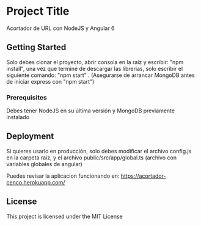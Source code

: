 # Project Title

Acortador de URL con NodeJS y Angular 6

## Getting Started

Solo debes clonar el proyecto, abrir consola en la raíz y escribir: "npm install", una vez que termine de descargar las librerias, solo escribir el siguiente comando: "npm start" . (Asegurarse de arrancar MongoDB antes de iniciar express con "npm start")

### Prerequisites

Debes tener NodeJS en su última versión y MongoDB previamente instalado

## Deployment

Si quieres usarlo en producción, solo debes modificar el archivo config.js en la carpeta raíz, y el archivo public/src/app/global.ts (archivo con variables globales de angular)

Puedes revisar la aplicacion funcionando en: https://acortador-cenco.herokuapp.com/

## License

This project is licensed under the MIT License

